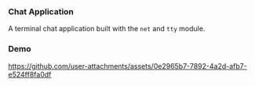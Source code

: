 ### Chat Application

A terminal chat application built with the `net` and `tty` module.

### Demo

https://github.com/user-attachments/assets/0e2965b7-7892-4a2d-afb7-e524ff8fa0df
